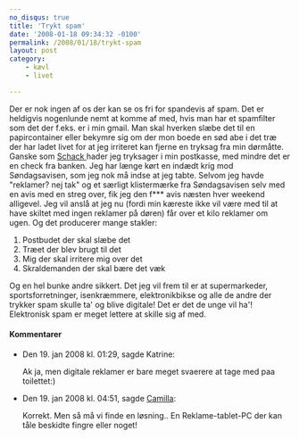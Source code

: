 ```yaml
---
no_disqus: true
title: 'Trykt spam'
date: '2008-01-18 09:34:32 -0100'
permalink: /2008/01/18/trykt-spam
layout: post
category:
    - kævl
    - livet

---
```

Der er nok ingen af os der kan se os fri for spandevis af spam. Det er heldigvis nogenlunde nemt at komme af med, hvis man har et spamfilter som det der f.eks. er i min gmail. Man skal hverken slæbe det til en papircontainer eller bekymre sig om der mon boede en sød abe i det træ der har ladet livet for at jeg irriteret kan fjerne en tryksag fra min dørmåtte. Ganske som [Schack ](http://henrik.schack.dk/2008/01/17/b%c3%b8der-for-spam/)hader jeg tryksager i min postkasse, med mindre det er en check fra banken. Jeg har længe kørt en indædt krig mod Søndagsavisen, som jeg nok må indse at jeg tabte. Selvom jeg havde "reklamer? nej tak" og et særligt klistermærke fra Søndagsavisen selv med en avis med en streg over, fik jeg den f\*\*\* avis næsten hver weekend alligevel. Jeg vil anslå at jeg nu (fordi min kæreste ikke vil være med til at have skiltet med ingen reklamer på døren) får over et kilo reklamer om ugen. Og det producerer mange stakler:

1. Postbudet der skal slæbe det
2. Træet der blev brugt til det
3. Mig der skal irritere mig over det
4. Skraldemanden der skal bære det væk

 Og en hel bunke andre sikkert. Det jeg vil frem til er at supermarkeder, sportsforretninger, isenkræmmere, elektronikbikse og alle de andre der trykker spam skulle ta' og blive digitale! Det er det de unge vil ha'! Elektronisk spam er meget lettere at skille sig af med.
<div class="vintage-comments">
<h4>Kommentarer </h4>
<ul class="vintage-comments-list"><li>
<p class="comment-meta">Den <time datetime="2008-01-19T13:29:45+01:00">19. jan 2008 kl.  01:29</time>, sagde Katrine:</p>
<p>Ak ja, men digitale reklamer er bare meget svaerere at tage med paa toilettet:)</p>
</li>
<li>
<p class="comment-meta">Den <time datetime="2008-01-19T16:51:32+01:00">19. jan 2008 kl.  04:51</time>, sagde <a href="http://xoc.dk">Camilla</a>:</p>
<p>Korrekt. Men så må vi finde en løsning.. En Reklame-tablet-PC der kan tåle beskidte fingre eller noget!</p>
</li>
</ul>
</div>
